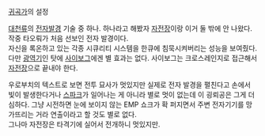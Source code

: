[귀곡가](%EA%B7%80%EA%B3%A1%EA%B0%80.md)의 설정

[대천류](%EB%8C%80%EC%B2%9C%EB%A5%98.md)의
[전자발경](%EC%A0%84%EC%9E%90%EB%B0%9C%EA%B2%BD.md) 기술 중 하나. 하나라고 해봤자
[자전장](%EC%9E%90%EC%A0%84%EC%9E%A5.md)이랑 이거 둘 밖에 안 나왔다. 작중 타오뤄가 처음 선보인 전자
발경이다.  
자신을 록온하고 있는 각종 시큐리티 시스템을 한큐에 침묵시켜버리는 성능을 보여줬다. 다만
[광역기](%EA%B4%91%EC%97%AD%EA%B8%B0.md)인 탓에
[사이보그](%EC%82%AC%EC%9D%B4%EB%B3%B4%EA%B7%B8.md)에겐 별 효과는 없다. 사이보그는 크로스레인지로
접근해서 [자전장](%EC%9E%90%EC%A0%84%EC%9E%A5.md)으로 끝내야 한다.

우로부치의 텍스트로 보면 전투 묘사가 멋있지만 실제로 전자 발경을 펼친다고 손에서 빛이 발생한다거나
[스파크](%EC%8A%A4%ED%8C%8C%ED%81%AC.md)가 일어나는 게 아니라 별로 멋이 없는데 이 굉뢰공은 그게 더
심하다. 그냥 시전하면 눈에 보이지 않는 EMP 쇼크가 확 퍼지면서 주변 전자기기를 망가뜨리는 거라 연출이라고 할 것도 별로 없다.  
그나마 자전장은 타격기에 실어서 전개하니 멋있지만.

